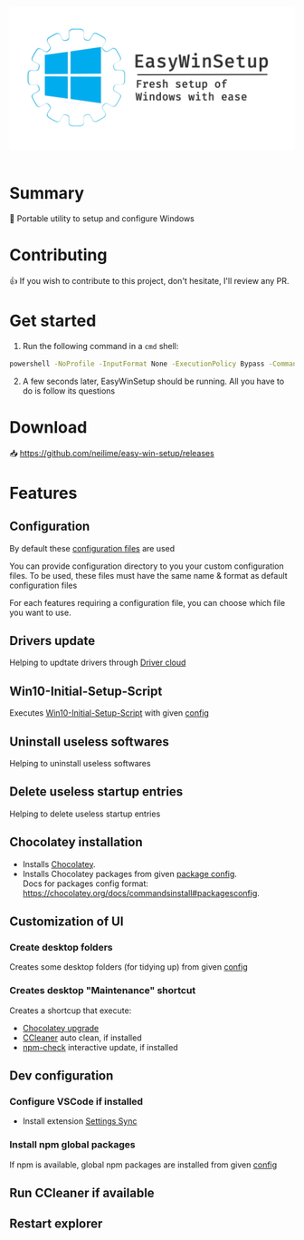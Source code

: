 <p align="center">
  <a href="https://github.com/neilime/easy-win-setup" target="_blank"><img src="resources/banner.jpg" width="600"></a>
  <br/><br/>
</p>

# Summary

📢 Portable utility to setup and configure Windows

# Contributing

👍 If you wish to contribute to this project, don't hesitate, I'll review any PR.

# Get started

1. Run the following command in a `cmd` shell:

```cmd
powershell -NoProfile -InputFormat None -ExecutionPolicy Bypass -Command "Set-ExecutionPolicy Bypass -Scope Process -Force; iex ((New-Object System.Net.WebClient).DownloadString('https://github.com/neilime/easy-win-setup/releases/latest/download/install.ps1'))"
```
2. A few seconds later, EasyWinSetup should be running. All you have to do is follow its questions

# Download

📥 https://github.com/neilime/easy-win-setup/releases

# Features

## Configuration

By default these [configuration files](src/config) are used

You can provide configuration directory to you your custom configuration files.
To be used, these files must have the same name & format as default configuration files 

For each features requiring a configuration file, you can choose which file you want to use.

## Drivers update

Helping to updtate drivers through [Driver cloud](https://www.driverscloud.com/)

## Win10-Initial-Setup-Script 

Executes [Win10-Initial-Setup-Script](https://github.com/Disassembler0/Win10-Initial-Setup-Script/) with given [config](src/config/initial-setup.config)

## Uninstall useless softwares

Helping to uninstall useless softwares

## Delete useless startup entries

Helping to delete useless startup entries

## Chocolatey installation

* Installs [Chocolatey](https://chocolatey.org/).
* Installs Chocolatey packages from given [package config](src/config/chocolatey.config). \
Docs for packages config format: https://chocolatey.org/docs/commandsinstall#packagesconfig.

## Customization of UI

### Create desktop folders

Creates some desktop folders (for tidying up) from given [config](src/config/desktop-folders.config)

### Creates desktop "Maintenance" shortcut

Creates a shortcup that execute:
- [Chocolatey upgrade](https://chocolatey.org/docs/commands-upgrade)
- [CCleaner](https://www.ccleaner.com) auto clean, if installed
- [npm-check](https://www.npmjs.com/package/npm-check) interactive update, if installed

## Dev configuration

### Configure VSCode if installed

- Install extension [Settings Sync](https://marketplace.visualstudio.com/items?itemName=Shan.code-settings-sync)

### Install npm global packages

If npm is available, global npm packages are installed from given [config](src/config/npm.config) 

## Run CCleaner if available

## Restart explorer

